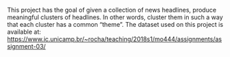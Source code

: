 This project has the goal of given a collection of news headlines, produce meaningful clusters of headlines. 
In other words, cluster them in such a way that each cluster has a common “theme”.
The dataset used on this project is available at: https://www.ic.unicamp.br/~rocha/teaching/2018s1/mo444/assignments/assignment-03/